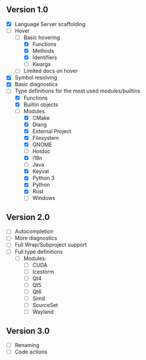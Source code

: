 ## Version 1.0
- [x] Language Server scaffolding
- [ ] Hover
  - [ ] Basic hovering
    - [x] Functions
    - [x] Methods
    - [x] Identifiers
    - [ ] Kwargs
  - [ ] Limited docs on hover
- [x] Symbol resolving
- [x] Basic diagnostics
- [ ] Type definitions for the most used modules/builtins
  - [x] Functions
  - [x] Builtin objects
  - [ ] Modules
    - [x] CMake
    - [x] Dlang
    - [x] External Project
    - [x] Filesystem
    - [x] GNOME
    - [ ] Hotdoc
    - [x] i18n
    - [ ] Java
    - [x] Keyval
    - [x] Python 3
    - [x] Python
    - [x] Rust
    - [ ] Windows
## Version 2.0
- [ ] Autocompletion
- [ ] More diagnostics
- [ ] Full Wrap/Subproject support
- [ ] Full type definitions
    - [ ] Modules:
      - [ ] CUDA
      - [ ] Icestorm
      - [ ] Qt4
      - [ ] Qt5
      - [ ] Qt6
      - [ ] Simd
      - [ ] SourceSet
      - [ ] Wayland
## Version 3.0
- [ ] Renaming
- [ ] Code actions
